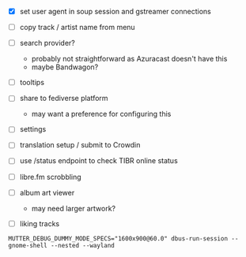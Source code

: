 - [x] set user agent in soup session and gstreamer connections
- [ ] copy track / artist name from menu
- [ ] search provider?
  - probably not straightforward as Azuracast doesn't have this
  - maybe Bandwagon?
- [ ] tooltips
- [ ] share to fediverse platform
  - may want a preference for configuring this
- [ ] settings
- [ ] translation setup / submit to Crowdin
- [ ] use /status endpoint to check TIBR online status
- [ ] libre.fm scrobbling
- [ ] album art viewer
  - may need larger artwork?
- [ ] liking tracks


`MUTTER_DEBUG_DUMMY_MODE_SPECS="1600x900@60.0" dbus-run-session -- gnome-shell --nested --wayland`
